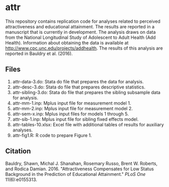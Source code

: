 # attr
This repository contains replication code for analyses related to perceived attractiveness and educational attainment. The results are reported in a manuscript that is currently in development. The analysis draws on data from the National Longitudinal Study of Adolescent to Adult Health (Add Health). Information about obtaining the data is available at http://www.cpc.unc.edu/projects/addhealth. The results of this analysis are reported in Bauldry et al. (2016).

## Files
1. attr-data-3.do: Stata do file that prepares the data for analysis.
2. attr-desc-3.do: Stata do file that prepares descriptive statistics.
3. attr-sibling-3.do: Stata do file that prepares the sibling subsample data for analysis.
4. attr-mm-1.inp: Mplus input file for measurement model 1.
5. attr-mm-2.inp: Mplus input file for measurement model 2.
6. attr-sem-x.inp: Mplus input files for models 1 through 5.
7. attr-sib-1.inp: Mplus input file for sibling fixed effects model.
8. attr-tables-10.xlsx: Excel file with additional tables of results for auxiliary analyses.
9. attr-fig1.R: R code to prepare Figure 1.

## Citation
Bauldry, Shawn, Michal J. Shanahan, Rosemary Russo, Brent W. Roberts, and Rodica Damian. 2016. "Attractiveness Compensates for Low Status Background in the Prediction of Educational Attainment." *PLoS One* 11(6):e0155313.
